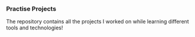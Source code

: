 ### Practise Projects

The repository contains all the projects I worked on while learning different tools and technologies!

